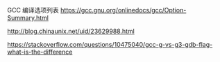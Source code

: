 GCC 编译选项列表
https://gcc.gnu.org/onlinedocs/gcc/Option-Summary.html




http://blog.chinaunix.net/uid/23629988.html


https://stackoverflow.com/questions/10475040/gcc-g-vs-g3-gdb-flag-what-is-the-difference

